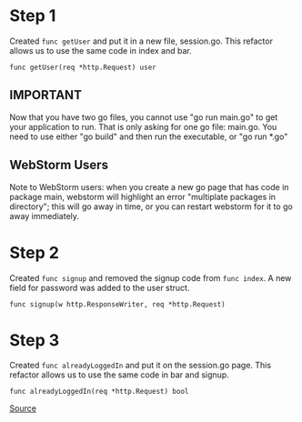 # Step 1

Created ```func getUser``` and put it in a new file, session.go. This refactor allows us to use the same code in index and bar.

```
func getUser(req *http.Request) user 
```

  
 ## IMPORTANT
 Now that you have two go files, you cannot use "go run main.go" to get your application to run. That is only asking for one go file: main.go. You need to use either "go build" and then run the executable, or "go run *.go"
 
 ## WebStorm Users
 Note to WebStorm users: when you create a new go page that has code in package main, webstorm will highlight an error "multiplate packages in directory"; this will go away in time, or you can restart webstorm for it to go away immediately.
 
# Step 2

Created ```func signup``` and removed the signup code from ```func index```. A new field for password was added to the user struct.

```
func signup(w http.ResponseWriter, req *http.Request)
```

# Step 3

Created ```func alreadyLoggedIn``` and put it on the session.go page. This refactor allows us to use the same code in bar and signup.

```
func alreadyLoggedIn(req *http.Request) bool
```

[Source](https://github.com/GoesToEleven/golang-web-dev/tree/master/030_sessions/03_signup)
